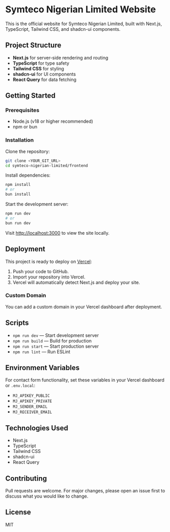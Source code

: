 
# Symteco Nigerian Limited Website

This is the official website for Symteco Nigerian Limited, built with Next.js, TypeScript, Tailwind CSS, and shadcn-ui components.

## Project Structure

- **Next.js** for server-side rendering and routing
- **TypeScript** for type safety
- **Tailwind CSS** for styling
- **shadcn-ui** for UI components
- **React Query** for data fetching

## Getting Started

### Prerequisites
- Node.js (v18 or higher recommended)
- npm or bun

### Installation

Clone the repository:
```bash
git clone <YOUR_GIT_URL>
cd symteco-nigerian-limited/frontend
```

Install dependencies:
```bash
npm install
# or
bun install
```

Start the development server:
```bash
npm run dev
# or
bun run dev
```

Visit [http://localhost:3000](http://localhost:3000) to view the site locally.

## Deployment

This project is ready to deploy on [Vercel](https://vercel.com/):

1. Push your code to GitHub.
2. Import your repository into Vercel.
3. Vercel will automatically detect Next.js and deploy your site.

### Custom Domain
You can add a custom domain in your Vercel dashboard after deployment.

## Scripts

- `npm run dev` — Start development server
- `npm run build` — Build for production
- `npm run start` — Start production server
- `npm run lint` — Run ESLint

## Environment Variables

For contact form functionality, set these variables in your Vercel dashboard or `.env.local`:

- `MJ_APIKEY_PUBLIC`
- `MJ_APIKEY_PRIVATE`
- `MJ_SENDER_EMAIL`
- `MJ_RECEIVER_EMAIL`

## Technologies Used

- Next.js
- TypeScript
- Tailwind CSS
- shadcn-ui
- React Query

## Contributing

Pull requests are welcome. For major changes, please open an issue first to discuss what you would like to change.

## License

MIT

